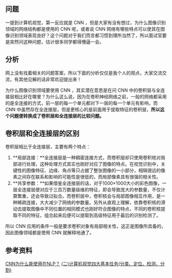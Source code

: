 ## 问题

一提到计算机视觉，第一反应就是 CNN ，但是大家有没有想过，为什么图像识别领域的网络结构都是使用的 CNN 呢，或者说 CNN 网络有哪些特点可以使其在图像识别领域表现良好？这个问题对于我们而言都习惯到理所当然了，所以面试官要是突然问这种问题，估计很多同学都得懵逼一会。

## 分析

网上没有找着相关的问题答案，所以下面的分析仅仅是我个人的观点，大家交流交流，有其他见解的话非常欢迎提出来！

为什么图像识别领域要使用 CNN ，其实潜在意思是在问 CNN 中的卷积层与全连接层相比好在哪里？为什么这么说，因为在卷积神经网络之前，一般的网络都采用的是全连接的方式，前一层的每一个单元都对下一层的每一个单元有影响，而 CNN 中虽然存在全连接层，但是更核心的是前面用于提取特征的卷积层，**所以这个问题便转换成了卷积层和全连接层的比较问题。**

## 卷积层和全连接层的区别

卷积层相比于全连接层，主要有两个特点：

1. **局部连接：**全连接层是一种稠密连接方式，而卷积层却只使用卷积核对局部进行处理，这种处理方式其实也刚好对应了图像的特点。在视觉识别中，关键性的图像特征、边缘、角点等只占据了整张图像的一小部分，相隔很远的像素之间存在联系和影响的可能性是很低的，而局部像素具有很强的相关性。
2. **共享参数：**如果借鉴全连接层的话，对于1000×1000大小的彩色图像，一层全连接层便对应于三百万数量级维的特征，即会导致庞大的参数量，不仅计算繁重，还会导致过拟合。而卷积层中，卷积核会与局部图像相互作用，是一种稀疏连接，大大减少了网络的参数量。另外从直观上理解，依靠卷积核的滑动去提取图像中不同位置的相同模式也刚好符合图像的特点，不同的卷积核提取不同的特征，组合起来后便可以提取到高级特征用于最后的识别检测了。

所以 CNN 应用的条件一般是要求卷积对象有局部相关性，这正是图像所具备的，因此图像领域都是使用 CNN 就解释地通了。

## 参考资料

[CNN为什么能使用在NLP？](https://www.zhihu.com/question/38544669)
[(二)计算机视觉四大基本任务(分类、定位、检测、分割)](https://zhuanlan.zhihu.com/p/31727402)